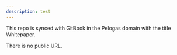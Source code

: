 ```yaml
---
description: test
---
```


This repo is synced with GitBook in the Pelogas domain with the title Whitepaper.

There is no public URL.
